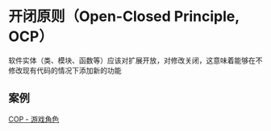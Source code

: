 # 开闭原则（Open-Closed Principle, OCP）
软件实体（类、模块、函数等）应该对扩展开放，对修改关闭，这意味着能够在不修改现有代码的情况下添加新的功能

## 案例
[COP - 游戏角色](/PYmiliSoftwareDesignPatterns/src/main/java/OpenClosedPrinciple/GameSkins)